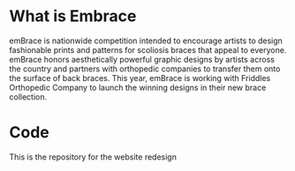 

# What is Embrace

emBrace is nationwide competition intended to encourage artists to design fashionable prints and patterns for scoliosis braces that appeal to everyone. emBrace honors aesthetically powerful graphic designs by artists across the country and partners with orthopedic companies to transfer them onto the surface of back braces. This year, emBrace is working with Friddles Orthopedic Company to launch the winning designs in their new brace collection.

# Code 

This is the repository for the website redesign 
